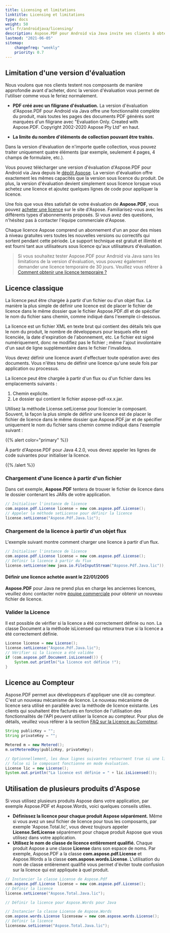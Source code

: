 ```yaml
---
title: Licensing et limitations
linktitle: Licensing et limitations
type: docs
weight: 50
url: fr/androidjava/licensing/
description: Aspose.PDF pour Android via Java invite ses clients à obtenir une licence Classique et une Licence Mesurée. Ainsi qu'une licence limitée pour mieux explorer le produit.
lastmod: "2021-06-05"
sitemap:
    changefreq: "weekly"
    priority: 0.7
---
```


## Limitation d'une version d'évaluation

Nous voulons que nos clients testent nos composants de manière approfondie avant d'acheter, donc la version d'évaluation vous permet de l'utiliser comme vous le feriez normalement.

- **PDF créé avec un filigrane d'évaluation.** La version d'évaluation d'Aspose.PDF pour Android via Java offre une fonctionnalité complète du produit, mais toutes les pages des documents PDF générés sont marquées d'un filigrane avec "Evaluation Only. Created with Aspose.PDF. Copyright 2002-2020 Aspose Pty Ltd" en haut.

- **La limite du nombre d'éléments de collection pouvant être traités.**

Dans la version d'évaluation de n'importe quelle collection, vous pouvez traiter uniquement quatre éléments (par exemple, seulement 4 pages, 4 champs de formulaire, etc.).

Vous pouvez télécharger une version d'évaluation d'Aspose.PDF pour Android via Java depuis le [dépôt Aspose](https://repository.aspose.com/webapp/#/artifacts/browse/tree/General/repo/com/aspose/aspose-pdf). La version d'évaluation offre exactement les mêmes capacités que la version sous licence du produit. De plus, la version d'évaluation devient simplement sous licence lorsque vous achetez une licence et ajoutez quelques lignes de code pour appliquer la licence.

Une fois que vous êtes satisfait de votre évaluation de **Aspose.PDF**, vous pouvez [acheter une licence](https://purchase.aspose.com/) sur le site d'Aspose. Familiarisez-vous avec les différents types d'abonnements proposés. Si vous avez des questions, n'hésitez pas à contacter l'équipe commerciale d'Aspose.

Chaque licence Aspose comprend un abonnement d'un an pour des mises à niveau gratuites vers toutes les nouvelles versions ou correctifs qui sortent pendant cette période. Le support technique est gratuit et illimité et est fourni tant aux utilisateurs sous licence qu'aux utilisateurs d'évaluation.

>Si vous souhaitez tester Aspose.PDF pour Android via Java sans les limitations de la version d'évaluation, vous pouvez également demander une licence temporaire de 30 jours.
 Veuillez vous référer à [Comment obtenir une licence temporaire ?](https://purchase.aspose.com/temporary-license)

## Licence classique

La licence peut être chargée à partir d'un fichier ou d'un objet flux. La manière la plus simple de définir une licence est de placer le fichier de licence dans le même dossier que le fichier Aspose.PDF.dll et de spécifier le nom du fichier sans chemin, comme indiqué dans l'exemple ci-dessous.

La licence est un fichier XML en texte brut qui contient des détails tels que le nom du produit, le nombre de développeurs pour lesquels elle est licenciée, la date d'expiration de l'abonnement, etc. Le fichier est signé numériquement, donc ne modifiez pas le fichier ; même l'ajout involontaire d'un saut de ligne supplémentaire dans le fichier l'invalidera.

Vous devez définir une licence avant d'effectuer toute opération avec des documents. Vous n'êtes tenu de définir une licence qu'une seule fois par application ou processus.

La licence peut être chargée à partir d'un flux ou d'un fichier dans les emplacements suivants :

1. Chemin explicite.
1. Le dossier qui contient le fichier aspose-pdf-xx.x.jar.

Utilisez la méthode License.setLicense pour licencier le composant. Souvent, la façon la plus simple de définir une licence est de placer le fichier de licence dans le même dossier que Aspose.PDF.jar et de spécifier uniquement le nom du fichier sans chemin comme indiqué dans l'exemple suivant :

{{% alert color="primary" %}}

À partir d'Aspose.PDF pour Java 4.2.0, vous devez appeler les lignes de code suivantes pour initialiser la licence.

{{% /alert %}}

### Chargement d'une licence à partir d'un fichier

Dans cet exemple, **Aspose.PDF** tentera de trouver le fichier de licence dans le dossier contenant les JARs de votre application.

```java
// Initialiser l'instance de licence
com.aspose.pdf.License license = new com.aspose.pdf.License();
// Appeler la méthode setLicense pour définir la licence
license.setLicense("Aspose.Pdf.Java.lic");
```

### Chargement de la licence à partir d'un objet flux

L'exemple suivant montre comment charger une licence à partir d'un flux.

```java
// Initialiser l'instance de licence
com.aspose.pdf.License license = new com.aspose.pdf.License();
// Définir la licence à partir du flux
license.setLicense(new java.io.FileInputStream("Aspose.Pdf.Java.lic"));
```

#### Définir une licence achetée avant le 22/01/2005
**Aspose.PDF** pour Java ne prend plus en charge les anciennes licences, veuillez donc contacter notre [équipe commerciale](https://company.aspose.com/contact) pour obtenir un nouveau fichier de licence.

### Valider la Licence

Il est possible de vérifier si la licence a été correctement définie ou non. La classe Document a la méthode isLicensed qui retournera true si la licence a été correctement définie.

```java
License license = new License();
license.setLicense("Aspose.Pdf.Java.lic");
// Vérifier si la licence a été validée
if (com.aspose.pdf.Document.isLicensed()) {
    System.out.println("La licence est définie !");
}
```
## Licence au Compteur

Aspose.PDF permet aux développeurs d'appliquer une clé au compteur. C'est un nouveau mécanisme de licence. Le nouveau mécanisme de licence sera utilisé en parallèle avec la méthode de licence existante. Les clients qui souhaitent être facturés en fonction de l'utilisation des fonctionnalités de l'API peuvent utiliser la licence au compteur. Pour plus de détails, veuillez vous référer à la section [FAQ sur la Licence au Compteur](https://purchase.aspose.com/faqs/licensing/metered).

```java
String publicKey = "";
String privateKey = "";

Metered m = new Metered();
m.setMeteredKey(publicKey, privateKey);

// Optionnellement, les deux lignes suivantes retournent true si une licence valide a été appliquée;
// false si le composant fonctionne en mode évaluation.
License lic = new License();
System.out.println("La licence est définie = " + lic.isLicensed());
```

## Utilisation de plusieurs produits d'Aspose

Si vous utilisez plusieurs produits Aspose dans votre application, par exemple Aspose.PDF et Aspose.Words, voici quelques conseils utiles.

- **Définissez la licence pour chaque produit Aspose séparément.** Même si vous avez un seul fichier de licence pour tous les composants, par exemple 'Aspose.Total.lic', vous devez toujours appeler **License.SetLicense** séparément pour chaque produit Aspose que vous utilisez dans votre application.
- **Utilisez le nom de classe de licence entièrement qualifié.** Chaque produit Aspose a une classe **License** dans son espace de noms. Par exemple, Aspose.PDF a la classe **com.aspose.pdf.License** et Aspose.Words a la classe **com.aspose.words.License**. L'utilisation du nom de classe entièrement qualifié vous permet d'éviter toute confusion sur la licence qui est appliquée à quel produit.

```java
// Instancier la classe License de Aspose.Pdf
com.aspose.pdf.License license = new com.aspose.pdf.License();
// Définir la licence
license.setLicense("Aspose.Total.Java.lic");

// Définir la licence pour Aspose.Words pour Java

// Instancier la classe License de Aspose.Words
com.aspose.words.License licenseaw = new com.aspose.words.License();
// Définir la licence
licenseaw.setLicense("Aspose.Total.Java.lic");
```